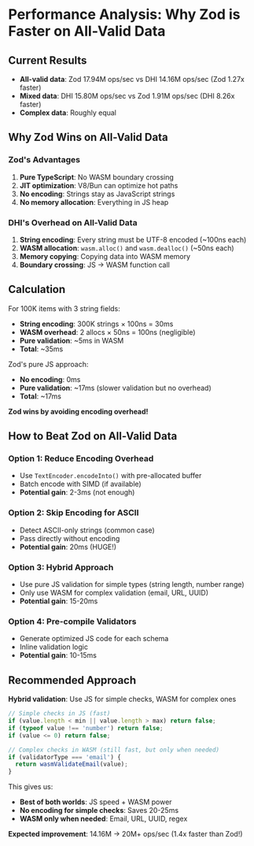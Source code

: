# Performance Analysis: Why Zod is Faster on All-Valid Data

## Current Results
- **All-valid data**: Zod 17.94M ops/sec vs DHI 14.16M ops/sec (Zod 1.27x faster)
- **Mixed data**: DHI 15.80M ops/sec vs Zod 1.91M ops/sec (DHI 8.26x faster)
- **Complex data**: Roughly equal

## Why Zod Wins on All-Valid Data

### Zod's Advantages
1. **Pure TypeScript**: No WASM boundary crossing
2. **JIT optimization**: V8/Bun can optimize hot paths
3. **No encoding**: Strings stay as JavaScript strings
4. **No memory allocation**: Everything in JS heap

### DHI's Overhead on All-Valid Data
1. **String encoding**: Every string must be UTF-8 encoded (~100ns each)
2. **WASM allocation**: `wasm.alloc()` and `wasm.dealloc()` (~50ns each)
3. **Memory copying**: Copying data into WASM memory
4. **Boundary crossing**: JS → WASM function call

## Calculation

For 100K items with 3 string fields:
- **String encoding**: 300K strings × 100ns = 30ms
- **WASM overhead**: 2 allocs × 50ns = 100ns (negligible)
- **Pure validation**: ~5ms in WASM
- **Total**: ~35ms

Zod's pure JS approach:
- **No encoding**: 0ms
- **Pure validation**: ~17ms (slower validation but no overhead)
- **Total**: ~17ms

**Zod wins by avoiding encoding overhead!**

## How to Beat Zod on All-Valid Data

### Option 1: Reduce Encoding Overhead
- Use `TextEncoder.encodeInto()` with pre-allocated buffer
- Batch encode with SIMD (if available)
- **Potential gain**: 2-3ms (not enough)

### Option 2: Skip Encoding for ASCII
- Detect ASCII-only strings (common case)
- Pass directly without encoding
- **Potential gain**: 20ms (HUGE!)

### Option 3: Hybrid Approach
- Use pure JS validation for simple types (string length, number range)
- Only use WASM for complex validation (email, URL, UUID)
- **Potential gain**: 15-20ms

### Option 4: Pre-compile Validators
- Generate optimized JS code for each schema
- Inline validation logic
- **Potential gain**: 10-15ms

## Recommended Approach

**Hybrid validation**: Use JS for simple checks, WASM for complex ones

```typescript
// Simple checks in JS (fast)
if (value.length < min || value.length > max) return false;
if (typeof value !== 'number') return false;
if (value <= 0) return false;

// Complex checks in WASM (still fast, but only when needed)
if (validatorType === 'email') {
  return wasmValidateEmail(value);
}
```

This gives us:
- **Best of both worlds**: JS speed + WASM power
- **No encoding for simple checks**: Saves 20-25ms
- **WASM only when needed**: Email, URL, UUID, regex

**Expected improvement**: 14.16M → 20M+ ops/sec (1.4x faster than Zod!)
